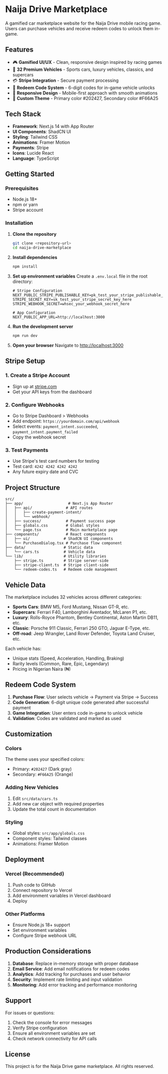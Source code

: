 # Naija Drive Marketplace

A gamified car marketplace website for the Naija Drive mobile racing game. Users can purchase vehicles and receive redeem codes to unlock them in-game.

## Features

- 🎮 **Gamified UI/UX** - Clean, responsive design inspired by racing games
- 🚗 **32 Premium Vehicles** - Sports cars, luxury vehicles, classics, and supercars
- 💳 **Stripe Integration** - Secure payment processing
- 🎫 **Redeem Code System** - 6-digit codes for in-game vehicle unlocks
- 📱 **Responsive Design** - Mobile-first approach with smooth animations
- 🎨 **Custom Theme** - Primary color #202427, Secondary color #F66A25

## Tech Stack

- **Framework**: Next.js 14 with App Router
- **UI Components**: ShadCN UI
- **Styling**: Tailwind CSS
- **Animations**: Framer Motion
- **Payments**: Stripe
- **Icons**: Lucide React
- **Language**: TypeScript

## Getting Started

### Prerequisites

- Node.js 18+ 
- npm or yarn
- Stripe account

### Installation

1. **Clone the repository**
   ```bash
   git clone <repository-url>
   cd naija-drive-marketplace
   ```

2. **Install dependencies**
   ```bash
   npm install
   ```

3. **Set up environment variables**
   Create a `.env.local` file in the root directory:
   ```env
   # Stripe Configuration
   NEXT_PUBLIC_STRIPE_PUBLISHABLE_KEY=pk_test_your_stripe_publishable_key_here
   STRIPE_SECRET_KEY=sk_test_your_stripe_secret_key_here
   STRIPE_WEBHOOK_SECRET=whsec_your_webhook_secret_here
   
   # App Configuration
   NEXT_PUBLIC_APP_URL=http://localhost:3000
   ```

4. **Run the development server**
   ```bash
   npm run dev
   ```

5. **Open your browser**
   Navigate to [http://localhost:3000](http://localhost:3000)

## Stripe Setup

### 1. Create a Stripe Account
- Sign up at [stripe.com](https://stripe.com)
- Get your API keys from the dashboard

### 2. Configure Webhooks
- Go to Stripe Dashboard > Webhooks
- Add endpoint: `https://yourdomain.com/api/webhook`
- Select events: `payment_intent.succeeded`, `payment_intent.payment_failed`
- Copy the webhook secret

### 3. Test Payments
- Use Stripe's test card numbers for testing
- Test card: `4242 4242 4242 4242`
- Any future expiry date and CVC

## Project Structure

```
src/
├── app/                    # Next.js App Router
│   ├── api/               # API routes
│   │   ├── create-payment-intent/
│   │   └── webhook/
│   ├── success/           # Payment success page
│   ├── globals.css        # Global styles
│   └── page.tsx           # Main marketplace page
├── components/            # React components
│   ├── ui/               # ShadCN UI components
│   └── PurchaseDialog.tsx # Purchase flow component
├── data/                 # Static data
│   └── cars.ts           # Vehicle data
└── lib/                  # Utility libraries
    ├── stripe.ts         # Stripe server-side
    ├── stripe-client.ts  # Stripe client-side
    └── redeem-codes.ts   # Redeem code management
```

## Vehicle Data

The marketplace includes 32 vehicles across different categories:

- **Sports Cars**: BMW M5, Ford Mustang, Nissan GT-R, etc.
- **Supercars**: Ferrari F40, Lamborghini Aventador, McLaren P1, etc.
- **Luxury**: Rolls-Royce Phantom, Bentley Continental, Aston Martin DB11, etc.
- **Classic**: Porsche 911 Classic, Ferrari 250 GTO, Jaguar E-Type, etc.
- **Off-road**: Jeep Wrangler, Land Rover Defender, Toyota Land Cruiser, etc.

Each vehicle has:
- Unique stats (Speed, Acceleration, Handling, Braking)
- Rarity levels (Common, Rare, Epic, Legendary)
- Pricing in Nigerian Naira (₦)

## Redeem Code System

1. **Purchase Flow**: User selects vehicle → Payment via Stripe → Success
2. **Code Generation**: 6-digit unique code generated after successful payment
3. **Game Integration**: User enters code in-game to unlock vehicle
4. **Validation**: Codes are validated and marked as used

## Customization

### Colors
The theme uses your specified colors:
- Primary: `#202427` (Dark gray)
- Secondary: `#F66A25` (Orange)

### Adding New Vehicles
1. Edit `src/data/cars.ts`
2. Add new car object with required properties
3. Update the total count in documentation

### Styling
- Global styles: `src/app/globals.css`
- Component styles: Tailwind classes
- Animations: Framer Motion

## Deployment

### Vercel (Recommended)
1. Push code to GitHub
2. Connect repository to Vercel
3. Add environment variables in Vercel dashboard
4. Deploy

### Other Platforms
- Ensure Node.js 18+ support
- Set environment variables
- Configure Stripe webhook URL

## Production Considerations

1. **Database**: Replace in-memory storage with proper database
2. **Email Service**: Add email notifications for redeem codes
3. **Analytics**: Add tracking for purchases and user behavior
4. **Security**: Implement rate limiting and input validation
5. **Monitoring**: Add error tracking and performance monitoring

## Support

For issues or questions:
1. Check the console for error messages
2. Verify Stripe configuration
3. Ensure all environment variables are set
4. Check network connectivity for API calls

## License

This project is for the Naija Drive game marketplace. All rights reserved.